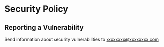 # Security Policy

## Reporting a Vulnerability

Send information about security vulnerabilities to xxxxxxxx@xxxxxxxx.com
